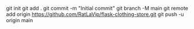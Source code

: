 git init
git add .
git commit -m "Initial commit"
git branch -M main
git remote add origin https://github.com/RatLaVip/flask-clothing-store.git
git push -u origin main
